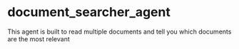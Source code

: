 # document_searcher_agent
This agent is built to read multiple documents and tell you which documents are the most relevant
